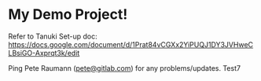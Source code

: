 # My Demo Project!

Refer to Tanuki Set-up doc: https://docs.google.com/document/d/1Prat84vCGXx2YiPUQJ1DY3JVHweCLBsiGO-Axprqt3k/edit

Ping Pete Raumann (pete@gitlab.com) for any problems/updates.
Test7
